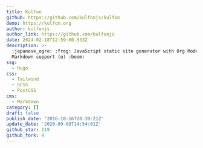 ```yaml
---
title: Kulfon
github: https://github.com/kulfonjs/kulfon
demo: https://kulfon.org
author: kulfonjs
author_link: https://github.com/kulfonjs
date: 2024-02-18T12:59:00.533Z
description: >-
  :japanese_ogre: :frog: JavaScript static site generator with Org Mode &
  Markdown support (α) :boom:
ssg:
  - Hugo
css:
  - Tailwind
  - SCSS
  - PostCSS
cms:
  - Markdown
category: []
draft: false
publish_date: '2016-10-16T20:39:21Z'
update_date: '2020-09-08T14:54:01Z'
github_star: 119
github_fork: 4
---
```

